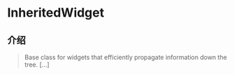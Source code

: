 # InheritedWidget

## 介绍

> Base class for widgets that efficiently propagate information down the tree. [...]
